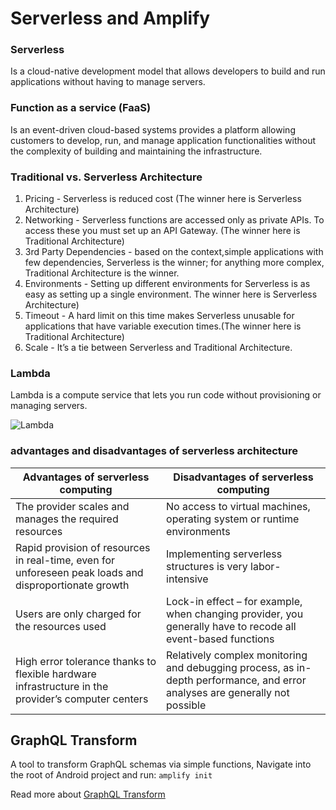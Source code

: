 # Serverless and Amplify

### Serverless
Is a cloud-native development model that allows developers to build and run applications without having to manage servers.

### Function as a service (FaaS)
Is an event-driven cloud-based systems provides a platform allowing customers to develop, run, and manage application functionalities without the complexity of building and maintaining the infrastructure.

### Traditional vs. Serverless Architecture
1. Pricing - Serverless is reduced cost (The winner here is Serverless Architecture)
2. Networking - Serverless functions are accessed only as private APIs. To access these you must set up an API Gateway. (The winner here is Traditional Architecture)
3. 3rd Party Dependencies - based on the context,simple applications with few dependencies, Serverless is the winner; for anything more complex, Traditional Architecture is the winner.
4. Environments - Setting up different environments for Serverless is as easy as setting up a single environment. The winner here is Serverless Architecture)
5. Timeout - A hard limit on this time makes Serverless unusable for applications that have variable execution times.(The winner here is Traditional Architecture)
6. Scale - It’s a tie between Serverless and Traditional Architecture.

### Lambda
Lambda is a compute service that lets you run code without provisioning or managing servers. 

![Lambda](https://stackify.com/wp-content/uploads/2018/03/AWS-Lambda-serverless-computing-881x441.png)

### advantages and disadvantages of serverless architecture

Advantages of serverless computing |	Disadvantages of serverless computing
-----------------------------------|---------------------------------------
The provider scales and manages the required resources|	No access to virtual machines, operating system or runtime environments 
Rapid provision of resources in real-time, even for unforeseen peak loads and disproportionate growth	| Implementing serverless structures is very labor-intensive
Users are only charged for the resources used	| Lock-in effect – for example, when changing provider, you generally have to recode all event-based functions
High error tolerance thanks to flexible hardware infrastructure in the provider’s computer centers	| Relatively complex monitoring and debugging process, as in-depth performance, and error analyses are generally not possible

##  GraphQL Transform
A tool to transform GraphQL schemas via simple functions, Navigate into the root of  Android project and run: `amplify init`

Read more about [GraphQL Transform](https://docs.amplify.aws/cli/graphql-transformer/overview/#update-schema)



